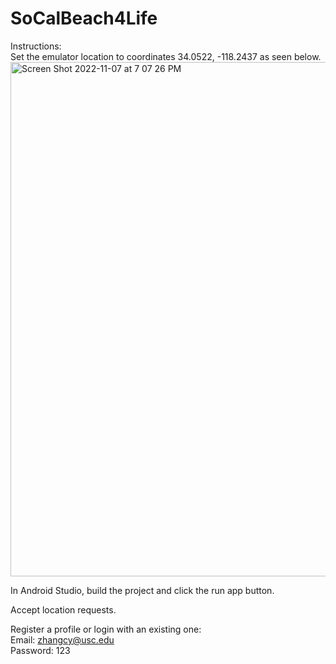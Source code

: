 # SoCalBeach4Life

Instructions:  
Set the emulator location to coordinates 34.0522, -118.2437 as seen below.
<img width="823" alt="Screen Shot 2022-11-07 at 7 07 26 PM" src="https://user-images.githubusercontent.com/46872874/200465603-795cc76c-392e-4786-bf2d-19c7e90e37e2.png">

In Android Studio, build the project and click the run app button.

Accept location requests.

Register a profile or login with an existing one:  
Email: zhangcy@usc.edu  
Password: 123
